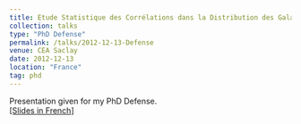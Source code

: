 ```yaml
---
title: Etude Statistique des Corrélations dans la Distribution des Galaxies – Application aux Oscillations Baryoniques Acoustiques
collection: talks
type: "PhD Defense"
permalink: /talks/2012-12-13-Defense
venue: CEA Saclay
date: 2012-12-13
location: "France"
tag: phd
---
```


Presentation given for my PhD Defense.<br>
[[Slides in French]](/files/2012-12-13-Defense.pdf)<br><br>

